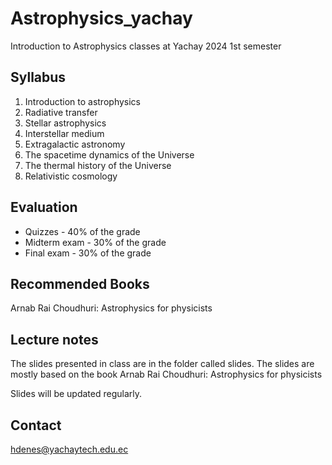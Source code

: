 # Astrophysics_yachay
Introduction to Astrophysics classes at Yachay
2024 1st semester 


## Syllabus

1. Introduction to astrophysics
2. Radiative transfer
3. Stellar astrophysics
5. Interstellar medium
6. Extragalactic astronomy
7. The spacetime dynamics of the Universe
8. The thermal history of the Universe
9. Relativistic cosmology

## Evaluation

- Quizzes - 40% of the grade
- Midterm exam - 30% of the grade 
- Final exam - 30% of the grade


## Recommended Books

Arnab Rai Choudhuri: Astrophysics for physicists

## Lecture notes

The slides presented in class are in the folder called slides. The slides are mostly based on the book Arnab Rai Choudhuri: Astrophysics for physicists 

Slides will be updated regularly. 

## Contact

hdenes@yachaytech.edu.ec
